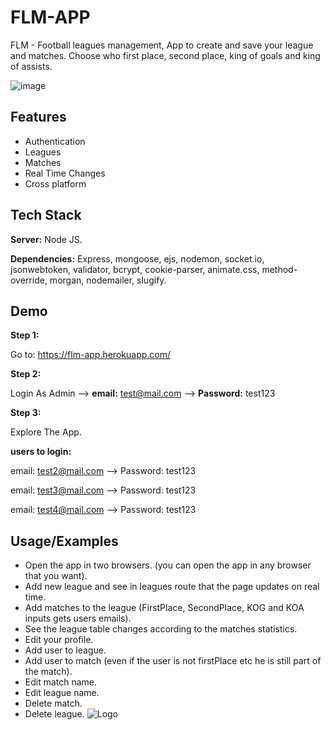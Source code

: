 
# FLM-APP

FLM - Football leagues management, App to create and save your league and matches.
Choose who first place, second place, king of goals and king of assists.




![image](https://media.giphy.com/media/eN0zxvgFPGH98I49Li/giphy.gif)

## Features

- Authentication
- Leagues
- Matches
- Real Time Changes
- Cross platform


## Tech Stack

**Server:** Node JS.

**Dependencies:** Express, mongoose, ejs, nodemon, socket.io, jsonwebtoken, validator, bcrypt, cookie-parser, animate.css, method-override,
 morgan, nodemailer, slugify.
## Demo

**Step 1:**

Go to: https://flm-app.herokuapp.com/


**Step 2:**

Login As Admin --> **email:** test@mail.com  --> **Password:** test123


**Step 3:**

Explore The App.

**users to login:** 

email: test2@mail.com  --> Password: test123

email: test3@mail.com  --> Password: test123

email: test4@mail.com  --> Password: test123
## Usage/Examples

- Open the app in two browsers. (you can open the app in any browser that you want).
- Add new league and see in leagues route that the page updates on real time.
- Add matches to the league (FirstPlace, SecondPlace, KOG and KOA inputs gets users emails).
- See the league table changes according to the matches statistics.
- Edit your profile.
- Add user to league.
- Add user to match (even if the user is not firstPlace etc he is still part of the match).
- Edit match name.
- Edit league name.
- Delete match.
- Delete league.
![Logo](https://repository-images.githubusercontent.com/478787820/b7f5f175-30a9-43d2-9219-118edd8c7554)
